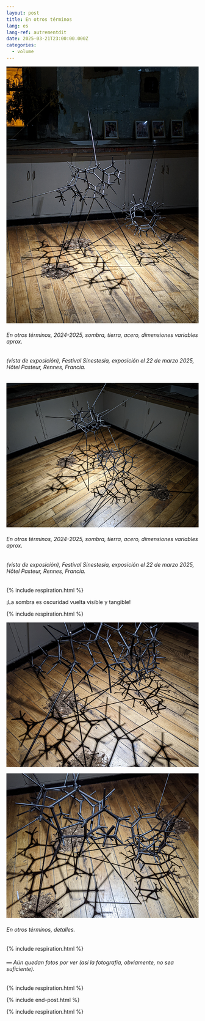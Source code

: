 ```yaml
---
layout: post
title: En otros términos
lang: es
lang-ref: autrementdit
date: 2025-03-21T23:00:00.000Z
categories:
  - volume
---
```


![](/imgs/PXL_20250322_204643315NIGHT-5-UP.jpg)

###### *En otros términos*, 2024-2025, sombra, tierra, acero, dimensiones variables aprox.

###### (vista de exposición), *Festival Sinestesia*, exposición el 22 de marzo 2025, Hôtel Pasteur, Rennes, Francia.

![](/imgs/PXL_20250322_203921402NIGHT-4-UP.jpg)

###### *En otros términos*, 2024-2025, sombra, tierra, acero, dimensiones variables aprox.

###### (vista de exposición), *Festival Sinestesia*, exposición el 22 de marzo 2025, Hôtel Pasteur, Rennes, Francia.

{% include respiration.html %}

¡La sombra es oscuridad vuelta visible y tangible!

{% include respiration.html %}

![](/imgs/PXL_20250322_203737079NIGHT-2-UP.jpg)

![](/imgs/PXL_20250322_203804552NIGHT-3-UP.jpg)

###### *En otros términos*, detalles.

{% include respiration.html %}

###### ***—*** *Aún quedan fotos por ver (así la fotografía, obviamente, no sea suficiente).*

{% include respiration.html %}

{% include end-post.html %}

{% include respiration.html %}
